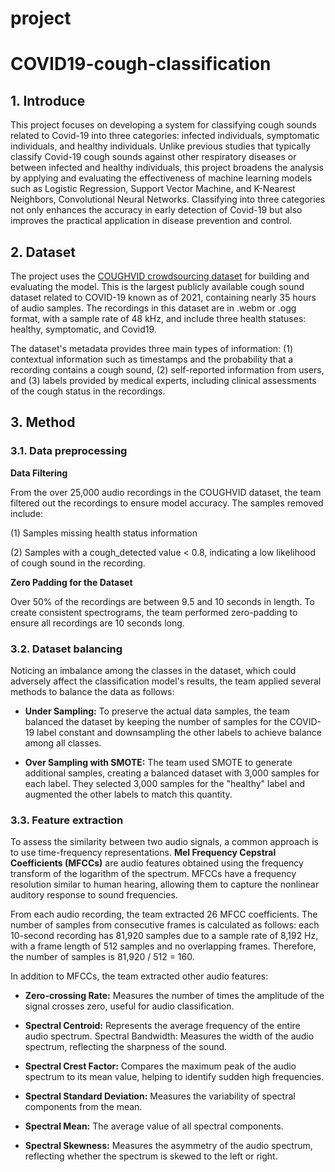 # project

# COVID19-cough-classification

## 1. Introduce

This project focuses on developing a system for classifying cough sounds related to Covid-19 into three categories: infected individuals, symptomatic individuals, and healthy individuals. Unlike previous studies that typically classify Covid-19 cough sounds against other respiratory diseases or between infected and healthy individuals, this project broadens the analysis by applying and evaluating the effectiveness of machine learning models such as Logistic Regression, Support Vector Machine, and K-Nearest Neighbors, Convolutional Neural Networks. Classifying into three categories not only enhances the accuracy in early detection of Covid-19 but also improves the practical application in disease prevention and control.

## 2. Dataset

The project uses the [COUGHVID crowdsourcing dataset](https://www.kaggle.com/datasets/nasrulhakim86/coughvid-wav) for building and evaluating the model. This is the largest publicly available cough sound dataset related to COVID-19 known as of 2021, containing nearly 35 hours of audio samples. The recordings in this dataset are in .webm or .ogg format, with a sample rate of 48 kHz, and include three health statuses: healthy, symptomatic, and Covid19.

The dataset's metadata provides three main types of information: (1) contextual information such as timestamps and the probability that a recording contains a cough sound, (2) self-reported information from users, and (3) labels provided by medical experts, including clinical assessments of the cough status in the recordings.

## 3. Method

### 3.1. Data preprocessing

**Data Filtering**

From the over 25,000 audio recordings in the COUGHVID dataset, the team filtered out the recordings to ensure model accuracy. The samples removed include:

(1) Samples missing health status information

(2) Samples with a cough_detected value < 0.8, indicating a low likelihood of cough sound in the recording.

**Zero Padding for the Dataset**

Over 50% of the recordings are between 9.5 and 10 seconds in length. To create consistent spectrograms, the team performed zero-padding to ensure all recordings are 10 seconds long.

### 3.2. Dataset balancing

Noticing an imbalance among the classes in the dataset, which could adversely affect the classification model's results, the team applied several methods to balance the data as follows:

- **Under Sampling:** To preserve the actual data samples, the team balanced the dataset by keeping the number of samples for the COVID-19 label constant and downsampling the other labels to achieve balance among all classes.

- **Over Sampling with SMOTE:** The team used SMOTE to generate additional samples, creating a balanced dataset with 3,000 samples for each label. They selected 3,000 samples for the "healthy" label and augmented the other labels to match this quantity.

### 3.3. Feature extraction

To assess the similarity between two audio signals, a common approach is to use time-frequency representations. **Mel Frequency Cepstral Coefficients (MFCCs)** are audio features obtained using the frequency transform of the logarithm of the spectrum. MFCCs have a frequency resolution similar to human hearing, allowing them to capture the nonlinear auditory response to sound frequencies.

From each audio recording, the team extracted 26 MFCC coefficients. The number of samples from consecutive frames is calculated as follows: each 10-second recording has 81,920 samples due to a sample rate of 8,192 Hz, with a frame length of 512 samples and no overlapping frames. Therefore, the number of samples is 81,920 / 512 = 160.

In addition to MFCCs, the team extracted other audio features:

- **Zero-crossing Rate:** Measures the number of times the amplitude of the signal crosses zero, useful for audio classification.

- **Spectral Centroid:** Represents the average frequency of the entire audio spectrum.
  Spectral Bandwidth: Measures the width of the audio spectrum, reflecting the sharpness of the sound.

- **Spectral Crest Factor:** Compares the maximum peak of the audio spectrum to its mean value, helping to identify sudden high frequencies.

- **Spectral Standard Deviation:** Measures the variability of spectral components from the mean.

- **Spectral Mean:** The average value of all spectral components.

- **Spectral Skewness:** Measures the asymmetry of the audio spectrum, reflecting whether the spectrum is skewed to the left or right.

